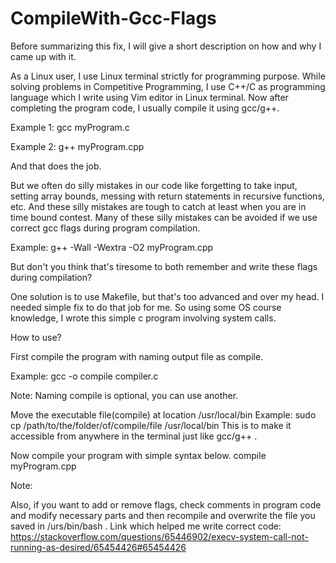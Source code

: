 # CompileWith-Gcc-Flags
Before summarizing this fix, I will give a short description
on how and why I came up with it.

As a Linux user, I use Linux terminal strictly for programming purpose.
While solving problems in Competitive Programming, I use C++/C as programming language
which I write using Vim editor in Linux terminal.
Now after completing the program code, I usually compile it using gcc/g++.


Example 1: gcc myProgram.c


Example 2: g++ myProgram.cpp


And that does the job.


But we often do silly mistakes in our code like forgetting to take input,
setting array bounds, messing with return statements in recursive functions, etc.
And these silly mistakes are tough to catch at least when you are in time bound contest.
Many of these silly mistakes can be avoided if we use correct gcc flags during program compilation.


Example: g++ -Wall -Wextra -O2 myProgram.cpp


But don't you think that's tiresome to both remember and write these flags during compilation?

One solution is to use Makefile, but that's too advanced and over my head.
I needed simple fix to do that job for me. So using some OS course knowledge, I wrote this simple c program involving system calls.


How to use?



First compile the program with naming output file as compile.


Example: gcc -o compile compiler.c 


Note: Naming compile is optional, you can use another.

Move the executable file(compile) at location /usr/local/bin
Example: sudo cp /path/to/the/folder/of/compile/file  /usr/local/bin
This is to make it accessible from anywhere in the terminal just like gcc/g++ .

Now compile your program with simple syntax below. 
compile myProgram.cpp


Note: 

Also, if you want to add or remove flags, check comments in program code and modify necessary parts and then recompile and overwrite the file you saved in /urs/bin/bash .
Link which helped me write correct code: https://stackoverflow.com/questions/65446902/execv-system-call-not-running-as-desired/65454426#65454426
